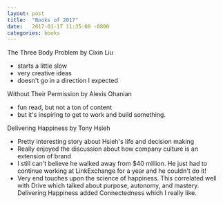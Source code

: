 ```yaml
---
layout: post
title:  "Books of 2017"
date:   2017-01-17 11:35:00 -0800
categories: books
---
```


The Three Body Problem by Cixin Liu
  - starts a little slow
  - very creative ideas
  - doesn't go in a direction I expected

Without Their Permission by Alexis Ohanian
 - fun read, but not a ton of content
 - but it's inspiring to get to work and build something.

Delivering Happiness by Tony Hsieh
 - Pretty interesting story about Hsieh's life and decision making
 - Really enjoyed the discussion about how company culture is an extension of brand
 - I still can't believe he walked away from $40 million. He just had to continue working at LinkExchange for a year and he couldn't do it! 
 - Very end touches upon the science of happiness. This correlated well with Drive which talked about purpose, autonomy, and mastery. Delivering Happiness added Connectedness which I really like.